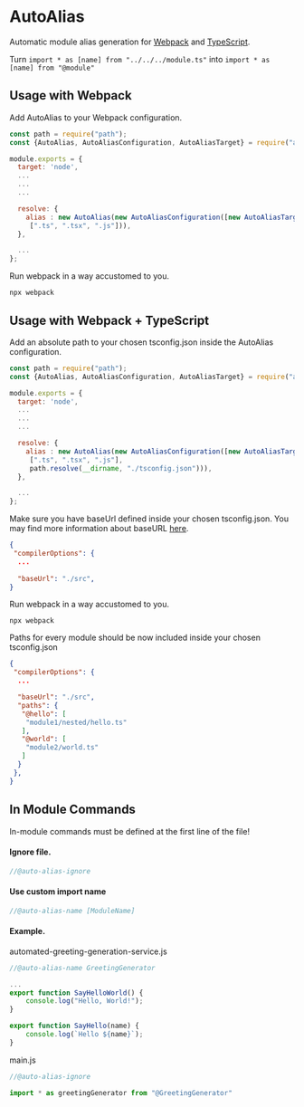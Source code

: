 # AutoAlias

Automatic module alias generation for [Webpack]("https://github.com/webpack/webpack") and [TypeScript]("https://github.com/microsoft/TypeScript").

Turn
``import * as [name] from "../../../module.ts"`` into ``import * as [name] from "@module"``




## Usage with Webpack

Add AutoAlias to your Webpack configuration.

```javascript
const path = require("path");
const {AutoAlias, AutoAliasConfiguration, AutoAliasTarget} = require("auto-alias");

module.exports = {
  target: 'node',
  ...
  ...
  ...

  resolve: {
    alias : new AutoAlias(new AutoAliasConfiguration([new AutoAliasTarget(path.resolve(__dirname, './src'))],
     [".ts", ".tsx", ".js"])),
  },

  ...
};
```

Run webpack in a way accustomed to you.

```npx webpack```



## Usage with Webpack + TypeScript

Add an absolute path to your chosen tsconfig.json inside the AutoAlias configuration.

```javascript
const path = require("path");
const {AutoAlias, AutoAliasConfiguration, AutoAliasTarget} = require("auto-alias");

module.exports = {
  target: 'node',
  ...
  ...
  ...

  resolve: {
    alias : new AutoAlias(new AutoAliasConfiguration([new AutoAliasTarget(path.resolve(__dirname, './src'))],
     [".ts", ".tsx", ".js"],
     path.resolve(__dirname, "./tsconfig.json"))),
  },

  ...
};
```
Make sure you have baseUrl defined inside your chosen tsconfig.json. You may find more information about baseURL [here]("https://www.typescriptlang.org/tsconfig#baseUrl").

```json 
{
 "compilerOptions": {
  ...
  
  "baseUrl": "./src",
}

```


Run webpack in a way accustomed to you.

```npx webpack```


Paths for every module should be now included inside your chosen tsconfig.json
```json 
{
 "compilerOptions": {
  ...

  "baseUrl": "./src",
  "paths": {
   "@hello": [
    "module1/nested/hello.ts"
   ],
   "@world": [
    "module2/world.ts"
   ]
  }
 },
}

```
## In Module Commands

In-module commands must be defined at the first line of the file!

#### Ignore file.

```javascript
//@auto-alias-ignore
```


#### Use custom import name

```javascript
//@auto-alias-name [ModuleName]
```

#### Example.

automated-greeting-generation-service.js
```javascript
//@auto-alias-name GreetingGenerator

...
export function SayHelloWorld() {
    console.log("Hello, World!");
}

export function SayHello(name) {
    console.log(`Hello ${name}`);
} 

```

main.js

```javascript
//@auto-alias-ignore

import * as greetingGenerator from "@GreetingGenerator"

```